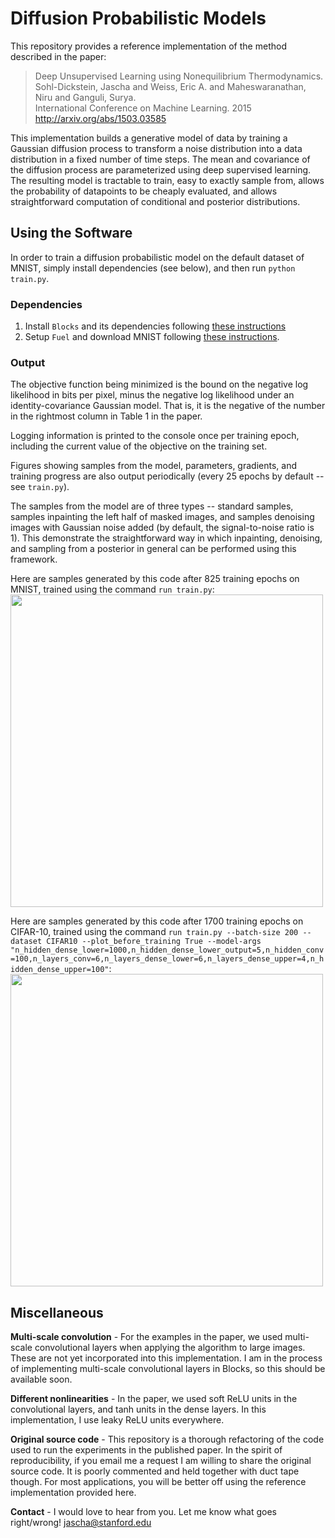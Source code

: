 # Diffusion Probabilistic Models

This repository provides a reference implementation of the method described in the paper:<br>
> Deep Unsupervised Learning using Nonequilibrium Thermodynamics.<br>
> Sohl-Dickstein, Jascha and Weiss, Eric A. and Maheswaranathan, Niru and Ganguli, Surya.<br>
> International Conference on Machine Learning. 2015<br>
> http://arxiv.org/abs/1503.03585

This implementation builds a generative model of data by training a Gaussian diffusion process to transform a noise distribution into a data distribution in a fixed number of time steps.
The mean and covariance of the diffusion process are parameterized using deep supervised learning.
The resulting model is tractable to train,
easy to exactly sample from,
allows the probability of datapoints to be cheaply evaluated,
and allows straightforward computation of conditional and posterior distributions.

## Using the Software

In order to train a diffusion probabilistic model on the default dataset of MNIST, simply install dependencies (see below), and then run
``python train.py``.

### Dependencies

1. Install `Blocks` and its dependencies following [these instructions](http://blocks.readthedocs.org/en/latest/setup.html)
2. Setup `Fuel` and download MNIST following [these instructions](https://github.com/mila-udem/fuel/blob/master/docs/built_in_datasets.rst).

### Output

The objective function being minimized is the bound on the negative log likelihood in bits per pixel, minus the negative log likelihood under an identity-covariance Gaussian model. That is, it is the negative of the number in the rightmost column in Table 1 in the paper.

Logging information is printed to the console once per training epoch, including the current value of the objective on the training set.

Figures showing samples from the model, parameters, gradients, and training progress are also output periodically (every 25 epochs by default -- see ``train.py``).

The samples from the model are of three types -- standard samples, samples inpainting the left half of masked images, and samples denoising images with Gaussian noise added (by default, the signal-to-noise ratio is 1). This demonstrate the straightforward way in which inpainting, denoising, and sampling from a posterior in general can be performed using this framework.

Here are samples generated by this code after 825 training epochs on MNIST, trained using the command `run train.py`:<br>
<img src="https://github.com/Sohl-Dickstein/Diffusion-Probabilistic-Models/blob/master/samples-_t0000_epoch0825.png" width="500">

Here are samples generated by this code after 1700 training epochs on CIFAR-10, trained using the command `run train.py --batch-size 200 --dataset CIFAR10 --plot_before_training True --model-args "n_hidden_dense_lower=1000,n_hidden_dense_lower_output=5,n_hidden_conv=100,n_layers_conv=6,n_layers_dense_lower=6,n_layers_dense_upper=4,n_hidden_dense_upper=100"`:<br>
<img src="https://github.com/Sohl-Dickstein/Diffusion-Probabilistic-Models/blob/master/samples-_t0000_epoch1700.png" width="500">


## Miscellaneous

**Multi-scale convolution** - For the examples in the paper, we used multi-scale convolutional layers when applying the algorithm to large images. These are not yet incorporated into this implementation.
I am in the process of implementing multi-scale convolutional layers in Blocks, so this should be available soon.

**Different nonlinearities** - In the paper, we used soft ReLU units in the convolutional layers, and tanh units in the dense layers.
In this implementation, I use leaky ReLU units everywhere.

**Original source code** - This repository is a thorough refactoring of the code used to run the experiments in the published paper.
In the spirit of reproducibility, if you email me a request I am willing to share the original source code.
It is poorly commented and held together with duct tape though.
For most applications, you will be better off using the reference implementation provided here.

**Contact** - I would love to hear from you. Let me know what goes right/wrong! <jascha@stanford.edu>

